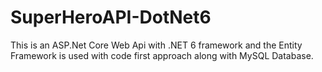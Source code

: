 # SuperHeroAPI-DotNet6

This is an ASP.Net Core Web Api with .NET 6 framework and the Entity Framework is used with code first approach along with MySQL Database. 
